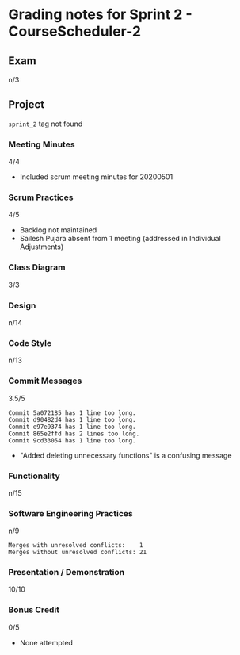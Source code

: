 #   Grading notes for Sprint 2 - CourseScheduler-2

##  Exam

n/3

##  Project

`sprint_2` tag not found

### Meeting Minutes

4/4

-   Included scrum meeting minutes for 20200501

### Scrum Practices

4/5

-   Backlog not maintained
-   Sailesh Pujara absent from 1 meeting (addressed in Individual Adjustments)

### Class Diagram

3/3

### Design

n/14

### Code Style

n/13

### Commit Messages

3.5/5

```
Commit 5a072185 has 1 line too long.
Commit d90482d4 has 1 line too long.
Commit e97e9374 has 1 line too long.
Commit 865e2ffd has 2 lines too long.
Commit 9cd33054 has 1 line too long.
```

-   "Added deleting unnecessary functions" is a confusing message

### Functionality

n/15

### Software Engineering Practices

n/9

```
Merges with unresolved conflicts:    1
Merges without unresolved conflicts: 21
```

### Presentation / Demonstration

10/10

### Bonus Credit

0/5

-   None attempted
